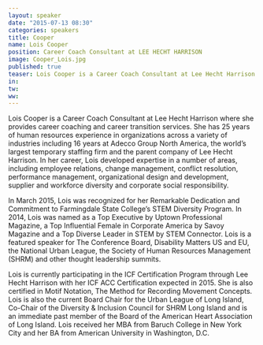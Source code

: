 ```yaml
---
layout: speaker
date: "2015-07-13 08:30"
categories: speakers
title: Cooper
name: Lois Cooper
position: Career Coach Consultant at LEE HECHT HARRISON
image: Cooper_Lois.jpg
published: true
teaser: Lois Cooper is a Career Coach Consultant at Lee Hecht Harrison where she provides career coaching and career transition services.
in:
tw:
ww: 
---
```

Lois Cooper is a Career Coach Consultant at Lee Hecht Harrison where she provides career coaching and career transition services.  She has 25 years of human resources experience in organizations across a variety of industries including 16 years at Adecco Group North America, the world’s largest temporary staffing firm and the parent company of Lee Hecht Harrison. In her career, Lois developed expertise in a number of areas, including employee relations, change management, conflict resolution, performance management, organizational design and development, supplier and workforce diversity and corporate social responsibility.  

In March 2015, Lois was recognized for her Remarkable Dedication and Commitment to Farmingdale State College’s STEM Diversity Program.  In 2014, Lois was named as a Top Executive by Uptown Professional Magazine, a Top Influential Female in Corporate America by Savoy Magazine and a Top Diverse Leader in STEM by STEM Connector.  Lois is a featured speaker for The Conference Board, Disability Matters US and EU, the National Urban League, the Society of Human Resources Management (SHRM) and other thought leadership summits.  

Lois is currently participating in the ICF Certification Program through Lee Hecht Harrison with her ICF ACC Certification expected in 2015.  She is also certified in Motif Notation, The Method for Recording Movement Concepts.  Lois is also the current Board Chair for the Urban League of Long Island, Co-Chair of the Diversity & Inclusion Council for SHRM Long Island and is an immediate past member of the Board of the American Heart Association of Long Island.  Lois received her MBA from Baruch College in New York City and her BA from American University in Washington, D.C.